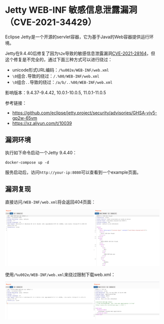 # Jetty WEB-INF 敏感信息泄露漏洞（CVE-2021-34429）

Eclipse Jetty是一个开源的servlet容器，它为基于Java的Web容器提供运行环境。

Jetty在9.4.40后修复了因为`%2e`导致的敏感信息泄露漏洞[CVE-2021-28164](https://github.com/vulhub/vulhub/tree/master/jetty/CVE-2021-28164)，但这个修复是不完全的，通过下面三种方式可以进行绕过：

- unicode形式URL编码：`/%u002e/WEB-INF/web.xml`
- `\0`组合`.`导致的绕过：`/.%00/WEB-INF/web.xml`
- `\0`组合`..`导致的绕过：`/a/b/..%00/WEB-INF/web.xml`

影响版本：9.4.37-9.4.42, 10.0.1-10.0.5, 11.0.1-11.0.5

参考链接：

- https://github.com/eclipse/jetty.project/security/advisories/GHSA-vjv5-gp2w-65vm
- https://xz.aliyun.com/t/10039

## 漏洞环境

执行如下命令启动一个Jetty 9.4.40：

```
docker-compose up -d
```

服务启动后，访问`http://your-ip:8080`可以查看到一个example页面。

## 漏洞复现

直接访问`/WEB-INF/web.xml`将会返回404页面：

![](1.png)

使用`/%u002e/WEB-INF/web.xml`来绕过限制下载web.xml：

![](2.png)
